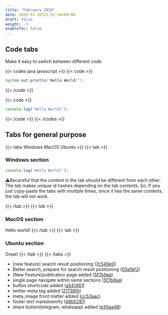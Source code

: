 ```yaml
---
title: "February 2020"
date: 2020-01-30T22:52:14+09:00
draft: false
weight: -3
enableToc: false
---
```


## Code tabs

Make it easy to switch between different code

{{< codes java javascript >}}
  {{< code >}}

  ```java
  System.out.println('Hello World!');
  ```

  {{< /code >}}

  {{< code >}}

  ```javascript
  console.log('Hello World!');
  ```
  
  {{< /code >}}
{{< /codes >}}

## Tabs for general purpose

{{< tabs Windows MacOS Ubuntu >}}
  {{< tab >}}

  ### Windows section

  ```javascript
  console.log('Hello World!');
  ```

  ⚠️Becareful that the content in the tab should be different from each other. The tab makes unique id hashes depending on the tab contents. So, If you just copy-paste the tabs with multiple times, since it has the same contents, the tab will not work.

  {{< /tab >}}
  {{< tab >}}

  ### MacOS section

  Hello world!
  {{< /tab >}}
  {{< tab >}}

  ### Ubuntu section

  Great!
  {{< /tab >}}
{{< /tabs >}}


* [new feature] search result positioning ([7c549e0](https://github.com/zzossig/hugo-theme-zzo/commit/7c549e0))
* Better search, prepare for search result positioning ([03a1bf2](https://github.com/zzossig/hugo-theme-zzo/commit/03a1bf2))
* [New Feature]publication page added ([5f7b9aa](https://github.com/zzossig/hugo-theme-zzo/commit/5f7b9aa))
* single page navigate within same sections ([5f7b9aa](https://github.com/zzossig/hugo-theme-zzo/commit/5f7b9aa))
* button shortcode added ([a541461](https://github.com/zzossig/hugo-theme-zzo/commit/a541461))
* twitter meta tag added ([21738fb](https://github.com/zzossig/hugo-theme-zzo/commit/21738fb))
* meta_image front matter added ([cc53aac](https://github.com/zzossig/hugo-theme-zzo/commit/cc53aac))
* footer text markdownify ([48b5281](https://github.com/zzossig/hugo-theme-zzo/commit/48b5281))
* share button(telegram, whatsapp) added ([e30aa48](https://github.com/zzossig/hugo-theme-zzo/commit/e30aa48))